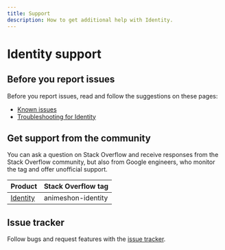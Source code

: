 ```yaml
---
title: Support
description: How to get additional help with Identity.
---
```


# Identity support

## Before you report issues

Before you report issues, read and follow the suggestions on these pages:

- [Known issues](/identity/docs/issues)
- [Troubleshooting for Identity](/identity/docs/troubleshooting)

## Get support from the community

You can ask a question on Stack Overflow and receive responses from the Stack Overflow community, but also from Google engineers, who monitor the tag and offer unofficial support.

| Product | Stack Overflow tag |
| --- | --- |
| [Identity](https://stackoverflow.com/questions/tagged/animeshon-identity) | animeshon-identity |

## Issue tracker

Follow bugs and request features with the [issue tracker](https://github.com/animeshon/issue-tracker/issues).
